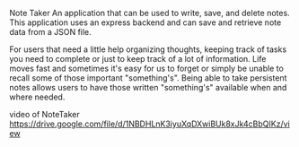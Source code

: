 Note Taker
An application that can be used to write, save, and delete notes. This application uses an express backend and can save and retrieve note data from a JSON file.

For users that need a little help organizing thoughts, keeping track of tasks you need to complete or just to keep track of a lot of information. Life moves fast and sometimes it's easy for us to forget or simply be unable to recall some of those important "something's". Being able to take persistent notes allows users to have those written "something's" available when and where needed.

video of NoteTaker 
https://drive.google.com/file/d/1NBDHLnK3iyuXqDXwiBUk8xJk4cBbQIKz/view
